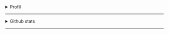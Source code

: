 <details>
  <summary>Profil</summary>  
  
- 👋 Hi, I’m @[JB-DELAHAIE](https://github.com/JB-DELAHAIE)
- 👀 This account is only for storing personnal projects
- 💻 Every other projects is stored on a private account
- 📫 To reach me see my [curriculum vitae](https://jb-delahaie.github.io/) or the [PDF](https://github.com/JB-DELAHAIE/JB-DELAHAIE.github.io/raw/main/pdf.pdf)

</details>

----

<details><summary>Github stats</summary>  

![](https://github-readme-stats-git-masterrstaa-rickstaa.vercel.app/api?username=JB-DELAHAIE&count_private=true&show_icons=true&theme=dark&hide_border=true)
![](https://github-readme-streak-stats.herokuapp.com?user=JB-DELAHAIE&count_private=true&theme=dark&hide_border=true)
![](https://github-readme-stats-git-masterrstaa-rickstaa.vercel.app/api/top-langs/?username=JB-DELAHAIE&count_private=true&theme=dark&hide_border=true)
![](https://github-profile-trophy.vercel.app/?username=JB-DELAHAIE&theme=darkhub&&no-frame=true&no-bg=true)
  
</details>

----
